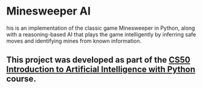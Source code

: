 # Minesweeper AI
his is an implementation of the classic game Minesweeper in Python, along with a reasoning-based AI that plays the game intelligently by inferring safe moves and identifying mines from known information.

This project was developed as part of the [CS50 Introduction to Artificial Intelligence with Python](https://cs50.harvard.edu/ai/) course.
---
